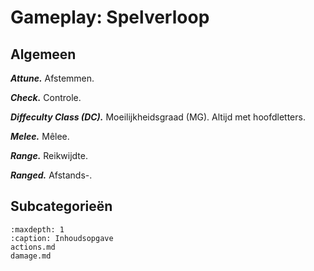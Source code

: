 # Gameplay: Spelverloop

## Algemeen

**_Attune._**
Afstemmen.

**_Check._**
Controle.

**_Diffeculty Class (DC)._**
Moeilijkheidsgraad (MG).
Altijd met hoofdletters.

**_Melee._**
Mêlee.

**_Range._**
Reikwijdte.

**_Ranged._**
Afstands-.

## Subcategorieën

```{toctree}
:maxdepth: 1
:caption: Inhoudsopgave
actions.md
damage.md
```
